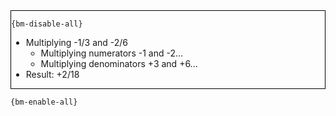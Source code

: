 <div style="border:1px solid black;">

`{bm-disable-all}`

 * Multiplying -1/3 and -2/6
   * Multiplying numerators -1 and -2...
   * Multiplying denominators +3 and +6...
 * Result: +2/18
</div>

`{bm-enable-all}`

